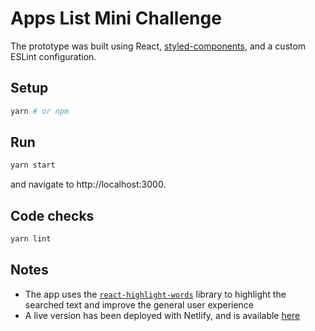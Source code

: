 # Apps List Mini Challenge

The prototype was built using React, [styled-components](https://styled-components.com), and a custom ESLint configuration.

## Setup

```sh
yarn # or npm
```

## Run

```sh
yarn start
```

and navigate to http://localhost:3000.

## Code checks

```sh
yarn lint
```

## Notes

- The app uses the [`react-highlight-words`](https://github.com/bvaughn/react-highlight-words) library to highlight the searched text and improve the general user experience
- A live version has been deployed with Netlify, and is available [here](https://gabrielecanepa-talkdesk-challenge.netlify.com/)
